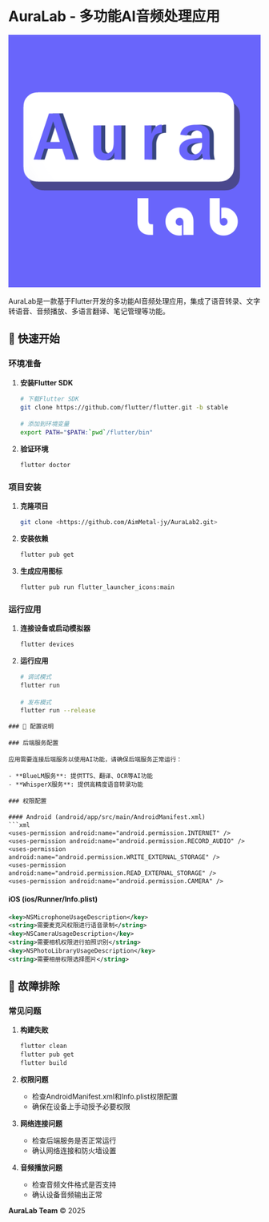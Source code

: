 # AuraLab - 多功能AI音频处理应用

![AuraLab Logo](assets/images/AuraLab_icon.png)

AuraLab是一款基于Flutter开发的多功能AI音频处理应用，集成了语音转录、文字转语音、音频播放、多语言翻译、笔记管理等功能。

## 🚀 快速开始

### 环境准备

1. **安装Flutter SDK**
   ```bash
   # 下载Flutter SDK
   git clone https://github.com/flutter/flutter.git -b stable
   
   # 添加到环境变量
   export PATH="$PATH:`pwd`/flutter/bin"
   ```

2. **验证环境**
   ```bash
   flutter doctor
   ```

### 项目安装

1. **克隆项目**
   ```bash
   git clone <https://github.com/AimMetal-jy/AuraLab2.git>
   ```

2. **安装依赖**
   ```bash
   flutter pub get
   ```

3. **生成应用图标**
   ```bash
   flutter pub run flutter_launcher_icons:main
   ```

### 运行应用

1. **连接设备或启动模拟器**
   ```bash
   flutter devices
   ```

2. **运行应用**
   ```bash
   # 调试模式
   flutter run
   
   # 发布模式
   flutter run --release
   ```
```
### 🔧 配置说明

### 后端服务配置

应用需要连接后端服务以使用AI功能，请确保后端服务正常运行：

- **BlueLM服务**: 提供TTS、翻译、OCR等AI功能
- **WhisperX服务**: 提供高精度语音转录功能

### 权限配置

#### Android (android/app/src/main/AndroidManifest.xml)
```xml
<uses-permission android:name="android.permission.INTERNET" />
<uses-permission android:name="android.permission.RECORD_AUDIO" />
<uses-permission android:name="android.permission.WRITE_EXTERNAL_STORAGE" />
<uses-permission android:name="android.permission.READ_EXTERNAL_STORAGE" />
<uses-permission android:name="android.permission.CAMERA" />
```

#### iOS (ios/Runner/Info.plist)
```xml
<key>NSMicrophoneUsageDescription</key>
<string>需要麦克风权限进行语音录制</string>
<key>NSCameraUsageDescription</key>
<string>需要相机权限进行拍照识别</string>
<key>NSPhotoLibraryUsageDescription</key>
<string>需要相册权限选择图片</string>
```

## 🐛 故障排除

### 常见问题

1. **构建失败**
   ```bash
   flutter clean
   flutter pub get
   flutter build
   ```

2. **权限问题**
   - 检查AndroidManifest.xml和Info.plist权限配置
   - 确保在设备上手动授予必要权限

3. **网络连接问题**
   - 检查后端服务是否正常运行
   - 确认网络连接和防火墙设置

4. **音频播放问题**
   - 检查音频文件格式是否支持
   - 确认设备音频输出正常

**AuraLab Team** © 2025
